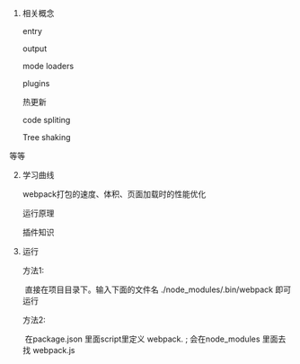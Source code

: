 1. 相关概念

   entry

   output

   mode loaders

   plugins

   热更新

   code spliting

   Tree shaking

等等



2. 学习曲线

   webpack打包的速度、体积、页面加载时的性能优化

   运行原理

   插件知识

   

3. 运行

   方法1:

   ​	直接在项目目录下。输入下面的文件名  ./node_modules/.bin/webpack  即可运行

   方法2:

   ​	在package.json 里面script里定义    webpack. ;     会在node_modules 里面去找 webpack.js

   

   